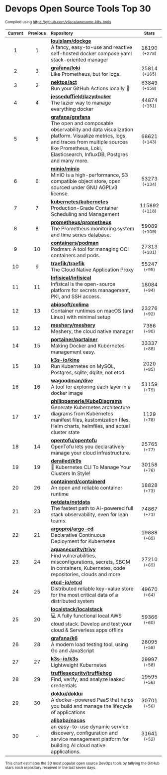 # Devops Open Source Tools Top 30
<sup>Compiled using https://github.com/vilaca/awesome-k8s-tools</sup>
<div align="center">

|<sub>Current</sub>|<sub>Previous</sub>|<sub>Repository</sub>|<sub>Stars</sub>|
|:---:|:---:|:---|:---:|
|1|1|[**louislam/dockge**](https://github.com/louislam/dockge)<br/>A fancy, easy-to-use and reactive self-hosted docker compose.yaml stack-oriented manager|18190 <sup>(+278)</sup>|
|2|3|[**grafana/loki**](https://github.com/grafana/loki)<br/>Like Prometheus, but for logs.|25814 <sup>(+165)</sup>|
|3|2|[**nektos/act**](https://github.com/nektos/act)<br/>Run your GitHub Actions locally 🚀|63849 <sup>(+158)</sup>|
|4|4|[**jesseduffield/lazydocker**](https://github.com/jesseduffield/lazydocker)<br/>The lazier way to manage everything docker|44874 <sup>(+151)</sup>|
|5|5|[**grafana/grafana**](https://github.com/grafana/grafana)<br/>The open and composable observability and data visualization platform. Visualize metrics, logs, and traces from multiple sources like Prometheus, Loki, Elasticsearch, InfluxDB, Postgres and many more. |68621 <sup>(+143)</sup>|
|6|6|[**minio/minio**](https://github.com/minio/minio)<br/>MinIO is a high-performance, S3 compatible object store, open sourced under GNU AGPLv3 license.|53273 <sup>(+134)</sup>|
|7|7|[**kubernetes/kubernetes**](https://github.com/kubernetes/kubernetes)<br/>Production-Grade Container Scheduling and Management|115892 <sup>(+118)</sup>|
|8|8|[**prometheus/prometheus**](https://github.com/prometheus/prometheus)<br/>The Prometheus monitoring system and time series database.|59089 <sup>(+109)</sup>|
|9|10|[**containers/podman**](https://github.com/containers/podman)<br/>Podman: A tool for managing OCI containers and pods.|27313 <sup>(+101)</sup>|
|10|9|[**traefik/traefik**](https://github.com/traefik/traefik)<br/>The Cloud Native Application Proxy|55247 <sup>(+95)</sup>|
|11|11|[**Infisical/infisical**](https://github.com/Infisical/infisical)<br/>Infisical is the open-source platform for secrets management, PKI, and SSH access.|18084 <sup>(+94)</sup>|
|12|13|[**abiosoft/colima**](https://github.com/abiosoft/colima)<br/>Container runtimes on macOS (and Linux) with minimal setup|23276 <sup>(+92)</sup>|
|13|12|[**meshery/meshery**](https://github.com/meshery/meshery)<br/>Meshery, the cloud native manager|7386 <sup>(+90)</sup>|
|14|15|[**portainer/portainer**](https://github.com/portainer/portainer)<br/>Making Docker and Kubernetes management easy.|33337 <sup>(+88)</sup>|
|15|18|[**k3s-io/kine**](https://github.com/k3s-io/kine)<br/>Run Kubernetes on MySQL, Postgres, sqlite, dqlite, not etcd.|2020 <sup>(+85)</sup>|
|16|16|[**wagoodman/dive**](https://github.com/wagoodman/dive)<br/>A tool for exploring each layer in a docker image|51159 <sup>(+79)</sup>|
|17|17|[**philippemerle/KubeDiagrams**](https://github.com/philippemerle/KubeDiagrams)<br/>Generate Kubernetes architecture diagrams from Kubernetes manifest files, kustomization files, Helm charts, helmfiles, and actual cluster state|1129 <sup>(+78)</sup>|
|18|14|[**opentofu/opentofu**](https://github.com/opentofu/opentofu)<br/>OpenTofu lets you declaratively manage your cloud infrastructure.|25765 <sup>(+77)</sup>|
|19|19|[**derailed/k9s**](https://github.com/derailed/k9s)<br/>🐶 Kubernetes CLI To Manage Your Clusters In Style!|30158 <sup>(+76)</sup>|
|20|26|[**containerd/containerd**](https://github.com/containerd/containerd)<br/>An open and reliable container runtime|18828 <sup>(+73)</sup>|
|21|23|[**netdata/netdata**](https://github.com/netdata/netdata)<br/>The fastest path to AI-powered full stack observability, even for lean teams.|74867 <sup>(+71)</sup>|
|22|21|[**argoproj/argo-cd**](https://github.com/argoproj/argo-cd)<br/>Declarative Continuous Deployment for Kubernetes|19888 <sup>(+69)</sup>|
|23|24|[**aquasecurity/trivy**](https://github.com/aquasecurity/trivy)<br/>Find vulnerabilities, misconfigurations, secrets, SBOM in containers, Kubernetes, code repositories, clouds and more|27210 <sup>(+69)</sup>|
|24|25|[**etcd-io/etcd**](https://github.com/etcd-io/etcd)<br/>Distributed reliable key-value store for the most critical data of a distributed system|49670 <sup>(+64)</sup>|
|25|20|[**localstack/localstack**](https://github.com/localstack/localstack)<br/>💻 A fully functional local AWS cloud stack. Develop and test your cloud & Serverless apps offline|59366 <sup>(+60)</sup>|
|26|28|[**grafana/k6**](https://github.com/grafana/k6)<br/>A modern load testing tool, using Go and JavaScript|28095 <sup>(+59)</sup>|
|27|27|[**k3s-io/k3s**](https://github.com/k3s-io/k3s)<br/>Lightweight Kubernetes|29997 <sup>(+58)</sup>|
|28|29|[**trufflesecurity/trufflehog**](https://github.com/trufflesecurity/trufflehog)<br/>Find, verify, and analyze leaked credentials|19595 <sup>(+56)</sup>|
|29|30|[**dokku/dokku**](https://github.com/dokku/dokku)<br/>A docker-powered PaaS that helps you build and manage the lifecycle of applications|30701 <sup>(+56)</sup>|
|30|-|[**alibaba/nacos**](https://github.com/alibaba/nacos)<br/>an easy-to-use dynamic service discovery, configuration and service management platform for building AI cloud native applications.|31641 <sup>(+52)</sup>|


</div>

<sub>This chart estimates the 30 most popular open source DevOps tools by tallying the GitHub stars each repository received in the last seven days.</sub>
